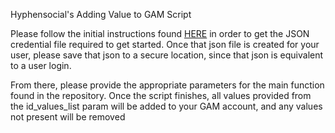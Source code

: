 Hyphensocial's Adding Value to GAM Script

Please follow the initial instructions found [HERE](https://developers.google.com/ad-manager/api/start#python) in order to get the JSON credential file required to get started.
Once that json file is created for your user, please save that json to a secure location, since that json is equivalent to a user login. 

From there, please provide the appropriate parameters for the main function found in the repository. Once the script finishes, all values provided from the id_values_list param will be added to your GAM account, and any values not present will be removed 
